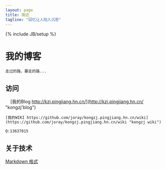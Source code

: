 ```yaml
---
layout: page
title: 简述
tagline: "回忆让人陷入沉思"
---
```

{% include JB/setup %}

# 我的博客

    走过的路，要走的路...

## 访问
    
    [我的Blog http://kzj.pingjiang.hn.cn/](http://kzj.pingjiang.hn.cn/ "kongzj'blog")
    
    [我的WIKI https://github.com/joray/kongzj.pingjiang.hn.cn/wiki](https://github.com/joray/kongzj.pingjiang.hn.cn/wiki "kongzj wiki")
    
    Q:13637815

 
## 关于技术

[Markdown 格式](https://github.com/adam-p/markdown-here/wiki/Markdown-Cheatsheet)
